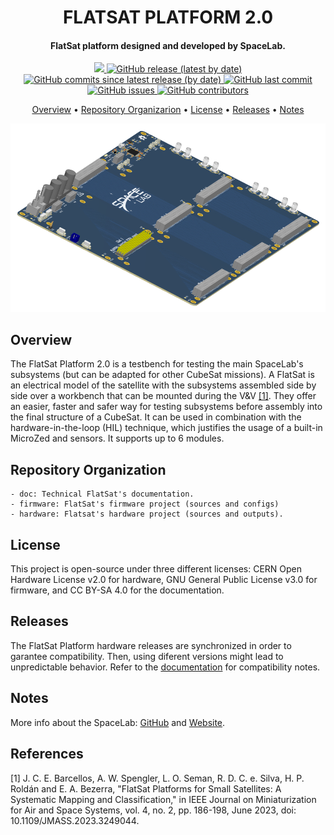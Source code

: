 <h1 align="center">
    FLATSAT PLATFORM 2.0
    <br>
</h1>

<h4 align="center">FlatSat platform designed and developed by SpaceLab.</h4>

<p align="center">
    <a href="https://github.com/spacelab-ufsc/spacelab#versioning">
        <img src="https://img.shields.io/badge/status-in%20development-red?style=for-the-badge">
    </a>
    <a href="https://github.com/spacelab-ufsc/flatsat-platform2/releases">
        <img alt="GitHub release (latest by date)" src="https://img.shields.io/github/v/release/spacelab-ufsc/flatsat-platform2?style=for-the-badge">
    </a>
    <a href="https://github.com/spacelab-ufsc/flatsat-platform2/releases">
        <img alt="GitHub commits since latest release (by date)" src="https://img.shields.io/github/commits-since/spacelab-ufsc/flatsat-platform2/latest?style=for-the-badge">
    </a>
    <a href="https://github.com/spacelab-ufsc/flatsat-platform2/commits/master">
        <img alt="GitHub last commit" src="https://img.shields.io/github/last-commit/spacelab-ufsc/flatsat-platform2?style=for-the-badge">
    </a>
    <a href="https://github.com/spacelab-ufsc/flatsat-platform2/issues">
        <img alt="GitHub issues" src="https://img.shields.io/github/issues/spacelab-ufsc/ttc?style=for-the-badge">
    </a>
    <a href="https://github.com/spacelab-ufsc/flatsat-platform2/graphs/contributors">
        <img alt="GitHub contributors" src="https://img.shields.io/github/contributors/spacelab-ufsc/flatsat-platform2?color=yellow&style=for-the-badge">
    </a>
</p>

<p align="center">
  	<a href="#overview">Overview</a> •
  	<a href="#repository-organization">Repository Organizarion</a> •
  	<a href="#license">License</a> •
  	<a href="#releases">Releases</a> •
  	<a href="#notes">Notes</a>
</p>

<p align="center">
    <img src="https://github.com/spacelab-ufsc/flatsat-platform/blob/documentation/doc/figures/flatsat_perspective_image.png">
</p>

## Overview

The FlatSat Platform 2.0 is a testbench for testing the main SpaceLab's subsystems (but can be adapted for other CubeSat missions). A FlatSat is an electrical model of the satellite with the subsystems assembled side by side over a workbench that can be mounted during the V&V [[1]](#1). They offer an easier, faster and safer way for testing subsystems before assembly into the final structure of a CubeSat. It can be used in combination with the hardware-in-the-loop (HIL) technique, which justifies the usage of a built-in MicroZed and sensors. It supports up to 6 modules.

## Repository Organization
	- doc: Technical FlatSat's documentation.
	- firmware: FlatSat's firmware project (sources and configs)
	- hardware: Flatsat's hardware project (sources and outputs).

## License

This project is open-source under three different licenses: CERN Open Hardware License v2.0 for hardware, GNU General Public License v3.0 for firmware, and CC BY-SA 4.0 for the documentation.

## Releases

The FlatSat Platform hardware releases are synchronized in order to garantee compatibility. Then, using diferent versions might lead to unpredictable behavior. Refer to the [documentation](https://github.com/spacelab-ufsc/flatsat-platform2/tree/master/doc) for compatibility notes.

## Notes

More info about the SpaceLab: [GitHub](https://github.com/spacelab-ufsc/spacelab) and [Website](https://spacelab.ufsc.br/en/home/).

## References
<a id="1">[1]</a> 
J. C. E. Barcellos, A. W. Spengler, L. O. Seman, R. D. C. e. Silva, H. P. Roldán and E. A. Bezerra, "FlatSat Platforms for Small Satellites: A Systematic Mapping and Classification," in IEEE Journal on Miniaturization for Air and Space Systems, vol. 4, no. 2, pp. 186-198, June 2023, doi: 10.1109/JMASS.2023.3249044.